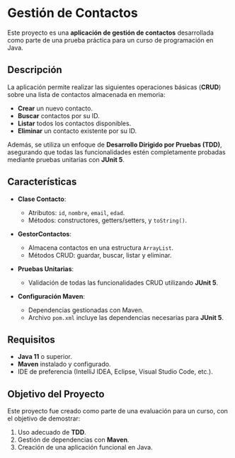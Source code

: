 # Gestión de Contactos

Este proyecto es una **aplicación de gestión de contactos** desarrollada como parte de una prueba práctica para un curso de programación en Java. 

## Descripción

La aplicación permite realizar las siguientes operaciones básicas (**CRUD**) sobre una lista de contactos almacenada en memoria:
- **Crear** un nuevo contacto.
- **Buscar** contactos por su ID.
- **Listar** todos los contactos disponibles.
- **Eliminar** un contacto existente por su ID.

Además, se utiliza un enfoque de **Desarrollo Dirigido por Pruebas (TDD)**, asegurando que todas las funcionalidades estén completamente probadas mediante pruebas unitarias con **JUnit 5**.

## Características
- **Clase Contacto**:
  - Atributos: `id`, `nombre`, `email`, `edad`.
  - Métodos: constructores, getters/setters, y `toString()`.

- **GestorContactos**:
  - Almacena contactos en una estructura `ArrayList`.
  - Métodos CRUD: guardar, buscar, listar y eliminar.

- **Pruebas Unitarias**:
  - Validación de todas las funcionalidades CRUD utilizando **JUnit 5**.

- **Configuración Maven**:
  - Dependencias gestionadas con Maven.
  - Archivo `pom.xml` incluye las dependencias necesarias para **JUnit 5**.

## Requisitos
- **Java 11** o superior.
- **Maven** instalado y configurado.
- IDE de preferencia (IntelliJ IDEA, Eclipse, Visual Studio Code, etc.).

## Objetivo del Proyecto
Este proyecto fue creado como parte de una evaluación para un curso, con el objetivo de demostrar:
1. Uso adecuado de **TDD**.
2. Gestión de dependencias con **Maven**.
3. Creación de una aplicación funcional en Java.

